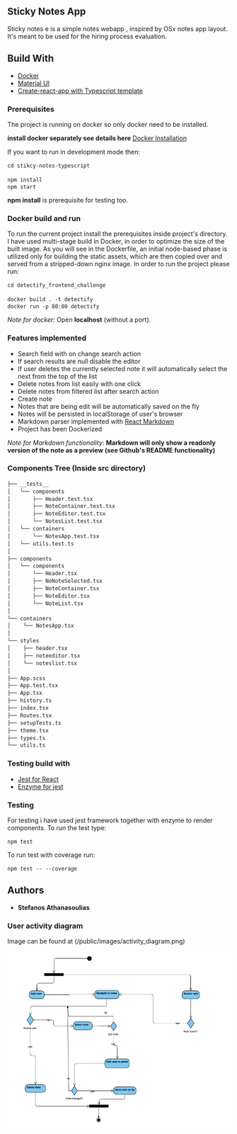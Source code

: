 ## Sticky Notes App

Sticky notes e is a simple notes webapp , inspired by
OSx notes app layout. It's meant to be used for the hiring process evaluation.

## Build With

* [Docker](https://www.docker.com/)
* [Material UI](https://material-ui.com/)
* [Create-react-app with Typescript template](https://create-react-app.dev/docs/adding-typescript/)

### Prerequisites

The project is running on docker so only docker need to be installed.

 **install docker separately see details here** [Docker Installation](https://docs.docker.com/install/)

If you want to run in development mode then:

```
cd stikcy-notes-typescript

npm install
npm start
```

 **npm install** is prerequisite for testing too.

### Docker build and run

To run the current project install the prerequisites inside project's directory.
I have used multi-stage build in Docker, in order to optimize the size of the built image. 
As you will see in the Dockerfile, an initial node-based phase is utilized only for building the static assets, which are then copied over and served from a stripped-down nginx image. 
In order to run the project please run:

```
cd detectify_frontend_challenge

docker build . -t detectify
docker run -p 80:80 detectify
```

 *Note for docker:* Open **localhost** (without a port).

### Features implemented
* Search field with on change search action
* If search results are null disable the editor
* If user deletes the currently selected note it will automatically select the next from the top of the list
* Delete notes from list easily with one click
* Delete notes from filtered list after search action
* Create note
* Notes that are being edit will be automatically saved on the fly
* Notes will be persisted in localStorage of user's browser
* Markdown parser implemented with [React Markdown](https://github.com/rexxars/react-markdown)
* Project has been Dockerized 

<i>Note for Markdown functionality:</i> <strong>Markdown will only show a readonly version of the note as a preview (see Github's README functionality)</strong>

### Components Tree (Inside src directory)

```bash
├── __tests__
│   └── components
│       ├── Header.test.tsx
│       ├── NoteContainer.test.tsx
│       ├── NoteEditor.test.tsx
│       └── NotesList.test.tsx
│   └── containers
│       └── NotesApp.test.tsx
│   └── utils.test.ts
│  
├── components
│   └── components
│       └── Header.tsx
│       ├── NoNoteSelected.tsx
│       ├── NoteContainer.tsx
│       ├── NoteEditor.tsx
│       └── NoteList.tsx
│  
└── containers
│    └── NotesApp.tsx
│  
└── styles
│    ├── header.tsx
│    ├── noteeditor.tsx
│    └── noteslist.tsx
│  
├── App.scss
├── App.test.tsx
├── App.tsx
├── history.ts
├── index.tsx
├── Routes.tsx
├── setupTests.ts
├── theme.tsx
├── types.ts
└── utils.ts
```

### Testing build with

* [Jest for React](https://jestjs.io/)
* [Enzyme for jest](https://enzymejs.github.io/enzyme/)

### Testing

For testing i have used jest framework together with enzyme to render components.
To run the test type:

```
npm test
```

To run test with coverage run:

```
npm test -- --coverage
```

## Authors

* **Stefanos Athanasoulias**

### User activity diagram

Image can be found at (/public/images/activity_diagram.png)

![activity diagram](/public/images/activity_diagram.png)
